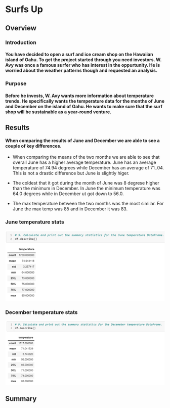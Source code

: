 # Surfs Up
## Overview
### Introduction
#### You have decided to open a surf and ice cream shop on the Hawaiian island of Oahu. To get the project started through you need investors. W. Avy was once a famous surfer who has interest in the oppurtunity. He is worried about the weather patterns though and requested an analysis. 
### Purpose
#### Before he invests, W. Avy wants more information about temperature trends. He specifically wants the temperature data for the months of June and December on the island of Oahu. He wants to make sure that the surf shop will be sustainable as a year-round venture.

## Results
#### When comparing the results of June and December we are able to see a couple of key differences.
* When comparing the means of the two months we are able to see that overall June has a higher average temperature. June has an average temperature of 74.94 degrees while December has an average of 71..04. This is not a drastic difference but June is slightly higer.

* The coldest that it got during the month of June was 8 degrese higher than the minimum in December. In June the minimum temperature was 64.0 degrees while in December ut got down to 56.0.

* The max temperature between the two months was the most similar. For June the max temp was 85 and in December it was 83.

### June temperature stats
![June](https://github.com/allisonorourke-ufGfGy/Surfs_UP/blob/main/Images/June%20describe.png)
### December temperature stats
![December](https://github.com/allisonorourke-ufGfGy/Surfs_UP/blob/main/Images/December%20describe.png)

## Summary
